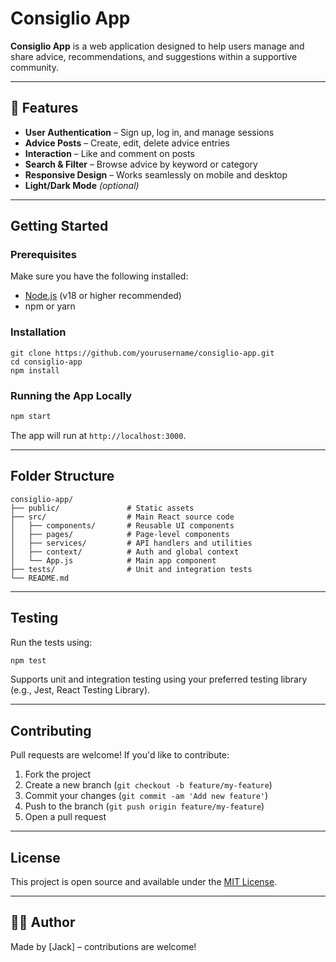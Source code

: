 # Consiglio App

**Consiglio App** is a web application designed to help users manage and share advice, recommendations, and suggestions within a supportive community.

---

## 🌟 Features

-  **User Authentication** – Sign up, log in, and manage sessions
-  **Advice Posts** – Create, edit, delete advice entries
-  **Interaction** – Like and comment on posts
-  **Search & Filter** – Browse advice by keyword or category
-  **Responsive Design** – Works seamlessly on mobile and desktop
-  **Light/Dark Mode** *(optional)*

---

##  Getting Started

### Prerequisites

Make sure you have the following installed:

- [Node.js](https://nodejs.org/) (v18 or higher recommended)
- npm or yarn

###  Installation

```bas
git clone https://github.com/yourusername/consiglio-app.git
cd consiglio-app
npm install
```

###  Running the App Locally

```bash
npm start
```

The app will run at `http://localhost:3000`.

---

## Folder Structure

```
consiglio-app/
├── public/               # Static assets
├── src/                  # Main React source code
│   ├── components/       # Reusable UI components
│   ├── pages/            # Page-level components
│   ├── services/         # API handlers and utilities
│   ├── context/          # Auth and global context
│   └── App.js            # Main app component
├── tests/                # Unit and integration tests
└── README.md
```

---

## Testing

Run the tests using:

```bash
npm test
```

Supports unit and integration testing using your preferred testing library (e.g., Jest, React Testing Library).

---

## Contributing

Pull requests are welcome! If you'd like to contribute:

1. Fork the project
2. Create a new branch (`git checkout -b feature/my-feature`)
3. Commit your changes (`git commit -am 'Add new feature'`)
4. Push to the branch (`git push origin feature/my-feature`)
5. Open a pull request

---

## License

This project is open source and available under the [MIT License](LICENSE).

---

## 👨‍💻 Author

Made by [Jack] – contributions are welcome!
